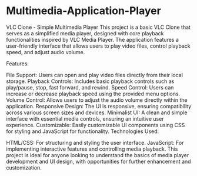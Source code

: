 # Multimedia-Application-Player
VLC Clone - Simple Multimedia Player
This project is a basic VLC Clone that serves as a simplified media player, designed with core playback functionalities inspired by VLC Media Player. The application features a user-friendly interface that allows users to play video files, control playback speed, and adjust audio volume.

Features:

File Support: Users can open and play video files directly from their local storage.
Playback Controls: Includes basic playback controls such as play/pause, stop, fast forward, and rewind.
Speed Control: Users can increase or decrease playback speed using the provided menu options.
Volume Control: Allows users to adjust the audio volume directly within the application.
Responsive Design: The UI is responsive, ensuring compatibility across various screen sizes and devices.
Minimalist UI: A clean and simple interface with essential media controls, ensuring an intuitive user experience.
Customizable: Easily customizable UI components using CSS for styling and JavaScript for functionality.
Technologies Used:

HTML/CSS: For structuring and styling the user interface.
JavaScript: For implementing interactive features and controlling media playback.
This project is ideal for anyone looking to understand the basics of media player development and UI design, with opportunities for further enhancement and customization.
